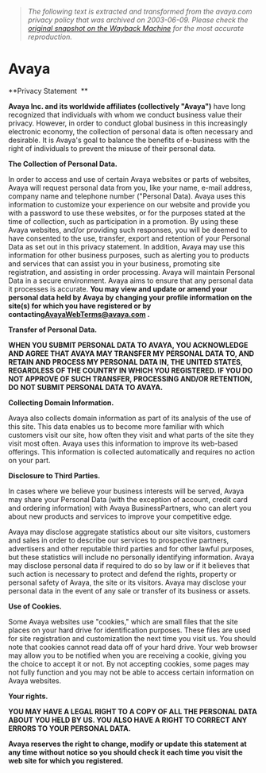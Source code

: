 > *The following text is extracted and transformed from the avaya.com privacy policy that was archived on 2003-06-09. Please check the [original snapshot on the Wayback Machine](https://web.archive.org/web/20030609012518id_/http%3A//avaya.com/ac/common/index.jhtml%3Flocation%3DM1H1011%26%26rec_id%3DPrivacyStatement%26) for the most accurate reproduction.*

# Avaya

**Privacy Statement  **

**Avaya Inc. and its worldwide affiliates (collectively "Avaya")** have long recognized that individuals with whom we conduct business value their privacy. However, in order to conduct global business in this increasingly electronic economy, the collection of personal data is often necessary and desirable. It is Avaya's goal to balance the benefits of e-business with the right of individuals to prevent the misuse of their personal data. 

**The Collection of Personal Data.**

In order to access and use of certain Avaya websites or parts of websites, Avaya will request personal data from you, like your name, e-mail address, company name and telephone number ("Personal Data). Avaya uses this information to customize your experience on our website and provide you with a password to use these websites, or for the purposes stated at the time of collection, such as participation in a promotion. By using these Avaya websites, and/or providing such responses, you will be deemed to have consented to the use, transfer, export and retention of your Personal Data as set out in this privacy statement. In addition, Avaya may use this information for other business purposes, such as alerting you to products and services that can assist you in your business, promoting site registration, and assisting in order processing. Avaya will maintain Personal Data in a secure environment. Avaya aims to ensure that any personal data it processes is accurate. **You may view and update or amend your personal data held by Avaya by changing your profile information on the site(s) for which you have registered or by contacting[AvayaWebTerms@avaya.com](mailto:AvayaWebTerms@avaya.com) .**

**Transfer of Personal Data.**

**WHEN YOU SUBMIT PERSONAL DATA TO AVAYA, YOU ACKNOWLEDGE AND AGREE THAT AVAYA MAY TRANSFER MY PERSONAL DATA TO, AND RETAIN AND PROCESS MY PERSONAL DATA IN, THE UNITED STATES, REGARDLESS OF THE COUNTRY IN WHICH YOU REGISTERED. IF YOU DO NOT APPROVE OF SUCH TRANSFER, PROCESSING AND/OR RETENTION, DO NOT SUBMIT PERSONAL DATA TO AVAYA.**

**Collecting Domain Information.**

Avaya also collects domain information as part of its analysis of the use of this site. This data enables us to become more familiar with which customers visit our site, how often they visit and what parts of the site they visit most often. Avaya uses this information to improve its web-based offerings. This information is collected automatically and requires no action on your part. 

**Disclosure to Third Parties.**

In cases where we believe your business interests will be served, Avaya may share your Personal Data (with the exception of account, credit card and ordering information) with Avaya BusinessPartners, who can alert you about new products and services to improve your competitive edge. 

Avaya may disclose aggregate statistics about our site visitors, customers and sales in order to describe our services to prospective partners, advertisers and other reputable third parties and for other lawful purposes, but these statistics will include no personally identifying information. Avaya may disclose personal data if required to do so by law or if it believes that such action is necessary to protect and defend the rights, property or personal safety of Avaya, the site or its visitors. Avaya may disclose your personal data in the event of any sale or transfer of its business or assets. 

**Use of Cookies.**

Some Avaya websites use "cookies," which are small files that the site places on your hard drive for identification purposes. These files are used for site registration and customization the next time you visit us. You should note that cookies cannot read data off of your hard drive. Your web browser may allow you to be notified when you are receiving a cookie, giving you the choice to accept it or not. By not accepting cookies, some pages may not fully function and you may not be able to access certain information on Avaya websites. 

**Your rights.**

**YOU MAY HAVE A LEGAL RIGHT TO A COPY OF ALL THE PERSONAL DATA ABOUT YOU HELD BY US. YOU ALSO HAVE A RIGHT TO CORRECT ANY ERRORS TO YOUR PERSONAL DATA.**

**Avaya reserves the right to change, modify or update this statement at any time without notice so you should check it each time you visit the web site for which you registered.**
